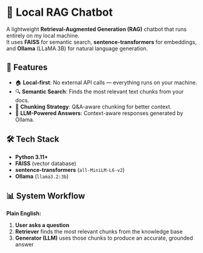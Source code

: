 # 🧠 Local RAG Chatbot

A lightweight **Retrieval-Augmented Generation (RAG)** chatbot that runs entirely on my local machine.  
It uses **FAISS** for semantic search, **sentence-transformers** for embeddings, and **Ollama** (LLaMA 3B) for natural language generation.



## 🚀 Features
- 🏠 **Local-first**: No external API calls — everything runs on your machine.
- 🔍 **Semantic Search**: Finds the most relevant text chunks from your docs.
- 🧩 **Chunking Strategy**: Q&A-aware chunking for better context.
- 🤖 **LLM-Powered Answers**: Context-aware responses generated by Ollama.



## 🛠️ Tech Stack
- **Python 3.11+**
- **FAISS** (vector database)
- **sentence-transformers** (`all-MiniLM-L6-v2`)
- **Ollama** (`llama3.2:3b`)



## 📊 System Workflow


**Plain English:**  
1. **User asks a question**  
2. **Retriever** finds the most relevant chunks from the knowledge base  
3. **Generator (LLM)** uses those chunks to produce an accurate, grounded answer  

